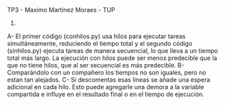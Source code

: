 TP3 - Maximo Martinez Moraes - TUP

1)
A- El primer código (conhilos.py) usa hilos para ejecutar tareas simultáneamente, reduciendo el tiempo total y el segundo código (sinhilos.py) ejecuta tareas de manera secuencial, lo que lleva a un tiempo total más largo. La ejecución con hilos puede ser menos predecible que la que no tiene hilos, que al ser secuencial es más predecible.
B- Comparándolo con un compañero los tiempos no son iguales, pero no estan tan alejados. 
C- Si descomentas esas líneas se añade una espera adicional en cada hilo. Esto puede agregarle una demora a la variable compartida e influye en el resultado final o en el tiempo de ejecución.
